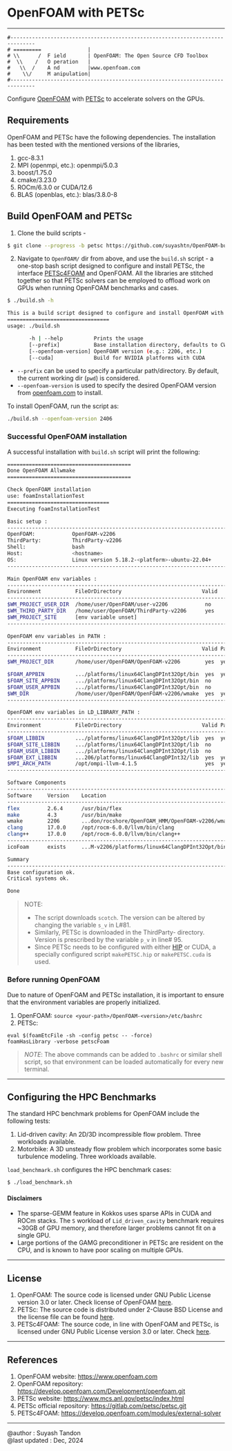 # OpenFOAM with PETSc
---
```
#------------------------------------------------------------------------------
# =========               |
# \\      /  F ield       | OpenFOAM: The Open Source CFD Toolbox  
#  \\    /   O peration   |
#   \\  /    A nd         |www.openfoam.com
#    \\/     M anipulation|
#------------------------------------------------------------------------------
```
Configure [OpenFOAM](https://www.openfoam.com) with [PETSc](https://www.mcs.anl.gov/petsc/index.html) to accelerate solvers on the GPUs.

## Requirements
OpenFOAM and PETSc have the following dependencies. The installation has been tested
with the mentioned versions of the libraries,

1. gcc-8.3.1
2. MPI (openmpi, etc.): openmpi/5.0.3
3. boost/1.75.0
4. cmake/3.23.0
5. ROCm/6.3.0 or CUDA/12.6
6. BLAS (openblas, etc.): blas/3.8.0-8  

## Build OpenFOAM and PETSc
1. Clone the build scripts - 
```bash
$ git clone --progress -b petsc https://github.com/suyashtn/OpenFOAM-build-scripts OpenFOAM
```
2. Navigate to `OpenFOAM/` dir from above, and use the `build.sh` script - a one-stop bash script designed to configure and install PETSc, the interface [PETSc4FOAM](https://develop.openfoam.com/modules/external-solver) and OpenFOAM. All the libraries are stitched together so that PETSc solvers can be employed to offload work on GPUs when running OpenFOAM benchmarks and cases. 
```bash
$ ./build.sh -h

This is a build script designed to configure and install OpenFOAM with OpenMP offloading using HMM.
=================================
usage: ./build.sh

       -h | --help          Prints the usage
       [--prefix]           Base installation directory, defaults to CWD
       [--openfoam-version] OpenFOAM version (e.g.: 2206, etc.)
       [--cuda]             Build for NVIDIA platforms with CUDA
```
* `--prefix` can be used to specify a particular path/directory. By default, the current working dir (`pwd`) is considered.
* `--openfoam-version` is used to specify the desired OpenFOAM version from [openfoam.com](https://www.openfoam.com/current-release) to install.

To install OpenFOAM, run the script as:
```bash
./build.sh --openfoam-version 2406
```

### Successful OpenFOAM installation
A successful installation with `build.sh` script will print the following: 
``` bash
========================================
Done OpenFOAM Allwmake
========================================

Check OpenFOAM installation
use: foamInstallationTest
=================================
Executing foamInstallationTest

Basic setup :
-------------------------------------------------------------------------------
OpenFOAM:            OpenFOAM-v2206
ThirdParty:          ThirdParty-v2206
Shell:               bash
Host:                <hostname>
OS:                  Linux version 5.18.2-<platform>-ubuntu-22.04+
-------------------------------------------------------------------------------

Main OpenFOAM env variables :
-------------------------------------------------------------------------------
Environment           FileOrDirectory                          Valid      Crit
-------------------------------------------------------------------------------
$WM_PROJECT_USER_DIR  /home/user/OpenFOAM/user-v2206            no        no
$WM_THIRD_PARTY_DIR   /home/user/OpenFOAM/ThirdParty-v2206      yes       maybe
$WM_PROJECT_SITE      [env variable unset]                                no
-------------------------------------------------------------------------------

OpenFOAM env variables in PATH :
-------------------------------------------------------------------------------
Environment           FileOrDirectory                          Valid Path Crit
-------------------------------------------------------------------------------
$WM_PROJECT_DIR       /home/user/OpenFOAM/OpenFOAM-v2206        yes  yes  yes

$FOAM_APPBIN          .../platforms/linux64ClangDPInt32Opt/bin  yes  yes  yes
$FOAM_SITE_APPBIN     .../platforms/linux64ClangDPInt32Opt/bin  no        no
$FOAM_USER_APPBIN     .../platforms/linux64ClangDPInt32Opt/bin  no        no
$WM_DIR               /home/user/OpenFOAM/OpenFOAM-v2206/wmake  yes  yes  often
-------------------------------------------------------------------------------

OpenFOAM env variables in LD_LIBRARY_PATH :
-------------------------------------------------------------------------------
Environment           FileOrDirectory                          Valid Path Crit
-------------------------------------------------------------------------------
$FOAM_LIBBIN          .../platforms/linux64ClangDPInt32Opt/lib  yes  yes  yes
$FOAM_SITE_LIBBIN     .../platforms/linux64ClangDPInt32Opt/lib  no        no
$FOAM_USER_LIBBIN     .../platforms/linux64ClangDPInt32Opt/lib  no        no
$FOAM_EXT_LIBBIN      ...206/platforms/linux64ClangDPInt32/lib  yes  yes  maybe
$MPI_ARCH_PATH        /opt/ompi-llvm-4.1.5                      yes  yes  yes
-------------------------------------------------------------------------------

Software Components
-------------------------------------------------------------------------------
Software     Version    Location  
-------------------------------------------------------------------------------
flex         2.6.4      /usr/bin/flex                                          
make         4.3        /usr/bin/make                                          
wmake        2206       ...don/rocshore/OpenFOAM_HMM/OpenFOAM-v2206/wmake/wmake
clang        17.0.0     /opt/rocm-6.0.0/llvm/bin/clang                   
clang++      17.0.0     /opt/rocm-6.0.0/llvm/bin/clang++                 
-------------------------------------------------------------------------------
icoFoam      exists     ...M-v2206/platforms/linux64ClangDPInt32Opt/bin/icoFoam

Summary
-------------------------------------------------------------------------------
Base configuration ok.
Critical systems ok.

Done
```
>NOTE:
> * The script downloads `scotch`. The version can be altered by changing the variable `s_v` in L#81.
> * Similarly, PETSc is downloaded in the ThirdParty-<version> directory. Version is prescribed by the variable `p_v` in line# 95.
> * Since PETSc needs to be configured with either [HIP](https://docs.amd.com/) or CUDA, a specially configured script `makePETSC.hip` or `makePETSC.cuda` is used. 

### Before running OpenFOAM
Due to nature of OpenFOAM and PETSc installation, it is important to ensure that the environment variables are properly initialized.
1. OpenFOAM: `source <your-path>/OpenFOAM-<version>/etc/bashrc`
2. PETSc:
```
eval $(foamEtcFile -sh -config petsc -- -force)
foamHasLibrary -verbose petscFoam
```
  >*NOTE*: The above commands can be added to `.bashrc` or similar shell script, so that environment can be loaded automatically for every new terminal.

---
## Configuring the HPC Benchmarks
The standard HPC benchmark problems for OpenFOAM include the following tests:
1. Lid-driven cavity: An 2D/3D incompressible flow problem. Three workloads available.
2. Motorbike: A 3D unsteady flow problem which incorporates some basic turbulence modeling. Three workloads available.
 
`load_benchmark.sh` configures the HPC benchmark cases:
```bash
$ ./load_benchmark.sh
```

#### Disclaimers
- The sparse-GEMM feature in Kokkos uses sparse APIs in CUDA and ROCm stacks. The `S` workload of `Lid_driven_cavity` benchmark requires ~30GB of GPU memory, and therefore larger problems cannot fit on a single GPU. 
- Large portions of the GAMG preconditioner in PETSc are resident on the CPU, and is known to have poor scaling on multiple GPUs.

---
## License
1. OpenFOAM: The source code is licensed under GNU Public License version 3.0 or later. Check license of OpenFOAM [here](https://develop.openfoam.com/Development/openfoam#license).
2. PETSc: The source code is distributed under 2-Clause BSD License and the license file can be found [here](https://gitlab.com/petsc/petsc/-/blob/main/LICENSE).
3. PETSc4FOAM: The source code, in line with OpenFOAM and PETSc, is licensed under GNU Public License version 3.0 or later. Check [here](https://develop.openfoam.com/modules/external-solver#license).

---
## References
1. OpenFOAM website: https://www.openfoam.com
2. OpenFOAM repository: https://develop.openfoam.com/Development/openfoam.git
3. PETSc website: https://www.mcs.anl.gov/petsc/index.html
4. PETSc official repository: https://gitlab.com/petsc/petsc.git
5. PETSc4FOAM: https://develop.openfoam.com/modules/external-solver
---

@author	      : Suyash Tandon<br>
@last updated	: Dec, 2024
